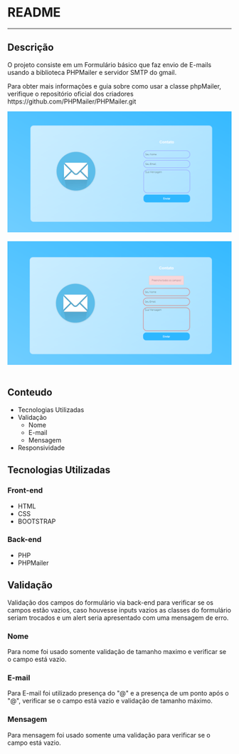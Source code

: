 <h1> README </h1>
<hr>
<h2>Descrição </h2>
<p> O projeto consiste em um Formulário básico que faz envio de E-mails usando a biblioteca PHPMailer e servidor SMTP do gmail.</p>
<p> Para obter mais informações e guia sobre como usar a classe phpMailer, verifique o repositório oficial dos criadores https://github.com/PHPMailer/PHPMailer.git</p>
<div align="center">
<img src="https://github.com/GuilhermeSilva-alves/Formulario-Contato/blob/main/formulario.png" width="1000"> 
</div>
<br>
<div align="center">
<img src="https://github.com/GuilhermeSilva-alves/Formulario-Contato/blob/main/formulario-error.png" width="1000">
  
</div>
<br>
<h2>Conteudo</h2>
<ul>
  <li>Tecnologias Utilizadas</li>
  <li>Validação
    <ul>
      <li>Nome</li>
      <li>E-mail</li>
      <li>Mensagem</li>
    </ul>
  </li>
  <li>Responsividade</li>
</ul>

<h2>Tecnologias Utilizadas</h2>

<h3>Front-end</h3>
<ul>
  <li> HTML </li>
  <li> CSS </li>
  <li> BOOTSTRAP</li>
 </ul>
<h3> Back-end</h3>
<ul>
  <li> PHP </li>
  <li> PHPMailer</li>
</ul>

<h2>Validação</h2>
Validação dos campos do formulário via back-end para verificar se os campos estão vazios, caso houvesse inputs vazios as classes do formulário seriam trocados e um alert seria apresentado com uma mensagem de erro.
<h3>Nome</h3>
<p> Para nome foi usado somente validação de tamanho maximo e verificar se o campo está vazio.</p>

<h3>E-mail</h3>
<p> Para E-mail foi utilizado presença do "@" e a presença de um ponto após o "@", verificar se o campo está vazio e validação de tamanho máximo.</p>

<h3>Mensagem</h3>
<p> Para mensagem foi usado somente uma validação para verificar se o campo está vazio.</p>


  
  
                                                                                                                                
